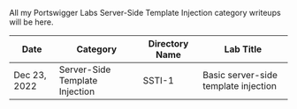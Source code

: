 All my Portswigger Labs Server-Side Template Injection category writeups will be here.

Date	 	  | Category                       | Directory Name | Lab Title
--------------|--------------------------------|----------------|----------------------
Dec 23, 2022  | Server-Side Template Injection | SSTI-1         | Basic server-side template injection
